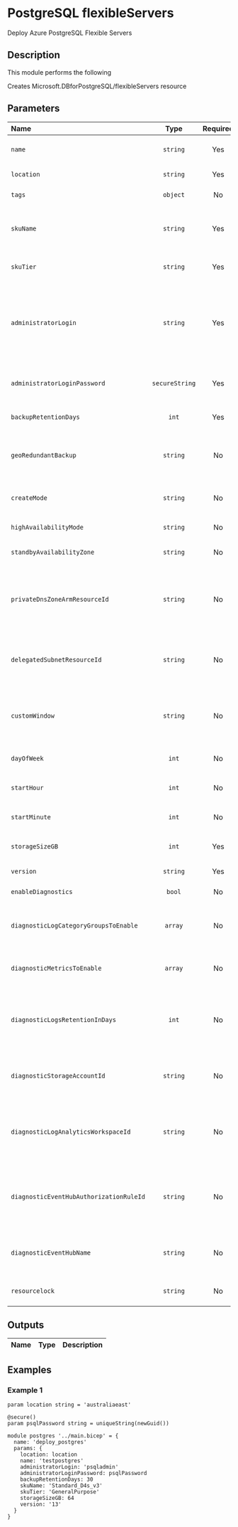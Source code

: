 # PostgreSQL flexibleServers

Deploy Azure PostgreSQL Flexible Servers

## Description

This module performs the following

Creates Microsoft.DBforPostgreSQL/flexibleServers resource

## Parameters

| Name                                    | Type           | Required | Description                                                                                                                       |
| :-------------------------------------- | :------------: | :------: | :-------------------------------------------------------------------------------------------------------------------------------- |
| `name`                                  | `string`       | Yes      | Name of your Azure PostgreSQL Flexible Server.                                                                                    |
| `location`                              | `string`       | Yes      | Location for all resources.                                                                                                       |
| `tags`                                  | `object`       | No       | Optional. Resource tags.                                                                                                          |
| `skuName`                               | `string`       | Yes      | The name of the sku, typically, tier + family + cores, e.g. Standard_D4s_v3.                                                      |
| `skuTier`                               | `string`       | Yes      | The tier of the particular SKU, e.g. Burstable.                                                                                   |
| `administratorLogin`                    | `string`       | Yes      | The administrators login name of a server. Can only be specified when the server is being created (and is required for creation). |
| `administratorLoginPassword`            | `secureString` | Yes      | The administrator login password (required for server creation).                                                                  |
| `backupRetentionDays`                   | `int`          | Yes      | Backup retention days for the server.                                                                                             |
| `geoRedundantBackup`                    | `string`       | No       | A value indicating whether Geo-Redundant backup is enabled on the server.                                                         |
| `createMode`                            | `string`       | No       | The mode to create a new PostgreSQL server.                                                                                       |
| `highAvailabilityMode`                  | `string`       | No       | The HA mode for the server.                                                                                                       |
| `standbyAvailabilityZone`               | `string`       | No       | Availability zone information of the standby.                                                                                     |
| `privateDnsZoneArmResourceId`           | `string`       | No       | Private dns zone arm resource id in which to create the Private DNS zone for this PostgreSQL server.                              |
| `delegatedSubnetResourceId`             | `string`       | No       | Delegated subnet arm resource id. Subnet must be dedicated to Azure PostgreSQL servers.                                           |
| `customWindow`                          | `string`       | No       | Indicates whether custom maintenance window is enabled or disabled.                                                               |
| `dayOfWeek`                             | `int`          | No       | Day of week for maintenance window.                                                                                               |
| `startHour`                             | `int`          | No       | Start hour for maintenance window.                                                                                                |
| `startMinute`                           | `int`          | No       | Start minute for maintenance window.                                                                                              |
| `storageSizeGB`                         | `int`          | Yes      | Max storage allowed for a server.                                                                                                 |
| `version`                               | `string`       | Yes      | The version of a server.                                                                                                          |
| `enableDiagnostics`                     | `bool`         | No       | Optional. Enable diagnostic logs                                                                                                  |
| `diagnosticLogCategoryGroupsToEnable`   | `array`        | No       | Optional. The name of log category groups that will be streamed.                                                                  |
| `diagnosticMetricsToEnable`             | `array`        | No       | Optional. The name of metrics that will be streamed.                                                                              |
| `diagnosticLogsRetentionInDays`         | `int`          | No       | Optional. Specifies the number of days that logs will be kept for; a value of 0 will retain data indefinitely.                    |
| `diagnosticStorageAccountId`            | `string`       | No       | Optional. Storage account resource id. Only required if enableDiagnostics is set to true.                                         |
| `diagnosticLogAnalyticsWorkspaceId`     | `string`       | No       | Optional. Log analytics workspace resource id. Only required if enableDiagnostics is set to true.                                 |
| `diagnosticEventHubAuthorizationRuleId` | `string`       | No       | Optional. Event hub authorization rule for the Event Hubs namespace. Only required if enableDiagnostics is set to true.           |
| `diagnosticEventHubName`                | `string`       | No       | Optional. Event hub name. Only required if enableDiagnostics is set to true.                                                      |
| `resourcelock`                          | `string`       | No       | Optional. Specify the type of resource lock.                                                                                      |

## Outputs

| Name | Type | Description |
| :--- | :--: | :---------- |

## Examples

### Example 1

```bicep
param location string = 'australiaeast'

@secure()
param psqlPassword string = uniqueString(newGuid())

module postgres '../main.bicep' = {
  name: 'deploy_postgres'
  params: {
    location: location
    name: 'testpostgres'
    administratorLogin: 'psqladmin'
    administratorLoginPassword: psqlPassword
    backupRetentionDays: 30
    skuName: 'Standard_D4s_v3'
    skuTier: 'GeneralPurpose'
    storageSizeGB: 64
    version: '13'
  }
}
```